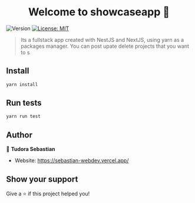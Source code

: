 <h1 align="center">Welcome to showcaseapp 👋</h1>
<p>
  <img alt="Version" src="https://img.shields.io/badge/version-6.0.0-blue.svg?cacheSeconds=2592000" />
  <a href="#" target="_blank">
    <img alt="License: MIT" src="https://img.shields.io/badge/License-MIT-yellow.svg" />
  </a>
</p>

> Its a fullstack app created with NestJS and NextJS, using yarn as a packages manager. You can post upate delete projects that you want to s

## Install

```sh
yarn install
```

## Run tests

```sh
yarn run test
```

## Author

👤 **Tudora Sebastian**

- Website: https://sebastian-webdev.vercel.app/

## Show your support

Give a ⭐️ if this project helped you!
